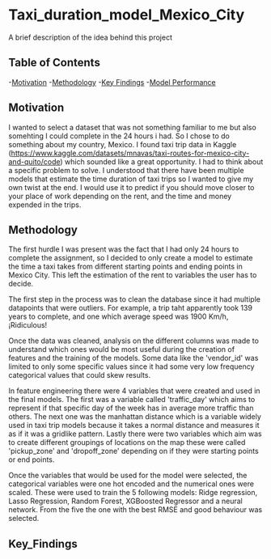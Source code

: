 # Taxi_duration_model_Mexico_City

A brief description of the idea behind this project

## Table of Contents

-[Motivation](#Motivation)
-[Methodology](#Methodology)
-[Key Findings](#Key_Findings)
-[Model Performance](#Model_Performance)

## Motivation

I wanted to select a dataset that was not something familiar to me but also somehting I could complete in the 24 hours i had. So I chose to do something about my country, Mexico. I found taxi trip data in Kaggle (https://www.kaggle.com/datasets/mnavas/taxi-routes-for-mexico-city-and-quito/code) which sounded like a great opportunity. I had to think about a specific problem to solve. I understood that there have been multiple models that estimate the time duration of taxi trips so I wanted to give my own twist at the end. I would use it to predict if you should move closer to your place of work depending on the rent, and the time and money expended in the trips.

## Methodology

The first hurdle I was present was the fact that I had only 24 hours to complete the assignment, so I decided to only create a model to estimate the time a taxi takes from different starting points and ending points in Mexico City. This left the estimation of the rent to variables the user has to decide. 

The first step in the process was to clean the database since it had multiple datapoints that were outliers. For example, a trip taht apparently took 139 years to complete, and one which average speed was 1900 Km/h, ¡Ridiculous! 

Once the data was cleaned, analysis on the different columns was made to understand which ones would be most useful during the creation of features and the training of the models. Some data like the 'vendor_id' was limited to only some specific values since it had some very low frequency categorical values that could skew results. 

In feature engineering there were 4 variables that were created and used in the final models. The first was a variable called 'traffic_day' which aims to represent if that specific day of the week has in average more traffic than others. The next one was the manhattan distance which is a variable widely used in taxi trip models because it takes a normal distance and measures it as if it was a gridlike pattern. Lastly there were two variables which aim was to create different groupings of locations on the map these were called 'pickup_zone' and 'dropoff_zone' depending on if they were starting points or end points.

Once the variables that would be used for the model were selected, the categorical variables were one hot encoded and the numerical ones were scaled. These were used to train the 5 following models:  Ridge regression, Lasso Regression, Random Forest, XGBoosted Regressor and a neural network. From the five the one with the best RMSE and good behaviour was selected.

## Key_Findings
  

